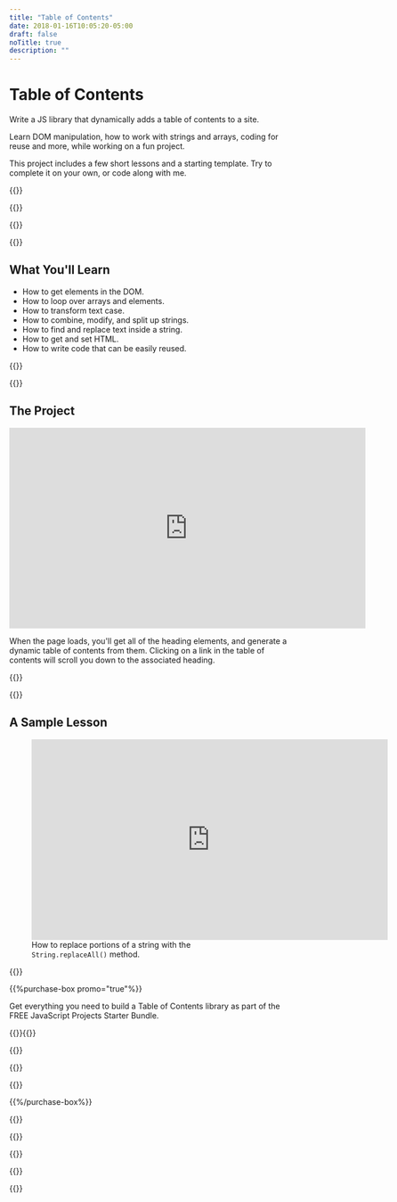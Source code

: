 ```yaml
---
title: "Table of Contents"
date: 2018-01-16T10:05:20-05:00
draft: false
noTitle: true
description: ""
---
```


<h1 class="no-padding-top no-margin-bottom h5 text-sans">Table of Contents</h1>
<p><span class="text-xlarge text-serif">Write a JS library that dynamically adds a table of contents to a site.</span></p>

<span class="text-large">Learn DOM manipulation, how to work with strings and arrays, coding for reuse and more, while working on a fun project.</span>

This project includes a few short lessons and a starting template. Try to complete it on your own, or code along with me.

{{<cta for="project">}}

<div class="padding-bottom-small">{{<pricing-link>}}</div>

{{<used-by>}}

{{<how-it-works>}}

## What You'll Learn

- How to get elements in the DOM.
- How to loop over arrays and elements.
- How to transform text case.
- How to combine, modify, and split up strings.
- How to find and replace text inside a string.
- How to get and set HTML.
- How to write code that can be easily reused.

{{<formats>}}

{{<testimonial-group group="learn">}}

## The Project

<iframe src="https://player.vimeo.com/video/681935535?h=213740c5ca&loop=1" width="640" height="360" frameborder="0" allow="autoplay; fullscreen; picture-in-picture" allowfullscreen></iframe>

When the page loads, you'll get all of the heading elements, and generate a dynamic table of contents from them. Clicking on a link in the table of contents will scroll you down to the associated heading.

{{<pricing-link>}}

<!-- {{<bonuses promo="true">}}

{{<pricing-link>}}

{{<testimonial-group group="slack">}} -->

{{<skills>}}

## A Sample Lesson

<figure>
	<iframe class="no-margin-bottom" src="https://player.vimeo.com/video/523926408?h=116444718e" width="640" height="360" frameborder="0" allow="autoplay; fullscreen; picture-in-picture" allowfullscreen></iframe>
	<figcaption>How to replace portions of a string with the <code>String.replaceAll()</code> method.</figcaption>
</figure>

{{<cta for="bio">}}

{{%purchase-box promo="true"%}}

Get everything you need to build a Table of Contents library as part of the FREE JavaScript Projects Starter Bundle.

{{<purchase-summary>}}{{</purchase-summary>}}

{{<cta for="guide-buy">}}

{{<purchase-link product="starter">}}

{{<sales-numbers>}}

{{%/purchase-box%}}

{{<testimonial-group group="purchase">}}

{{<faq>}}

{{<pricing-link>}}

{{<testimonial-group group="faq">}}

{{<not-ready-yet>}}
